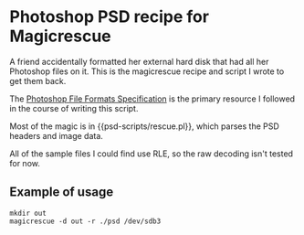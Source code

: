 # Photoshop PSD recipe for Magicrescue

A friend accidentally formatted her external hard disk that had all her Photoshop files on it. This is the magicrescue recipe and script I wrote to get them back.

The [Photoshop File Formats Specification](http://www.adobe.com/devnet-apps/photoshop/fileformatashtml/) is the primary resource I followed in the course of writing this script.

Most of the magic is in {{psd-scripts/rescue.pl}}, which parses the PSD headers and image data.

All of the sample files I could find use RLE, so the raw decoding isn't tested for now.

## Example of usage

```shell
mkdir out
magicrescue -d out -r ./psd /dev/sdb3
```